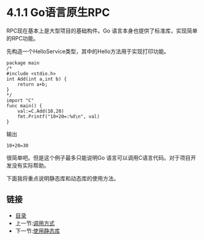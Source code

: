 # 4.1.1 Go语言原生RPC

RPC现在基本上是大型项目的基础构件。Go 语言本身也提供了标准库，实现简单的RPC功能。

先构造一个HelloService类型，其中的Hello方法用于实现打印功能。

```code
package main
/*
#include <stdio.h>
int Add(int a,int b) {
    return a+b;
}
*/
import "C"
func main() {
    val:=C.Add(10,20)
    fmt.Printf("10+20=:%d\n", val)
}
```

输出

```text
10+20=30
```

很简单吧。但是这个例子最多只能说明Go 语言可以调用C语言代码。对于项目开发没有实际帮助。

下面我将重点说明静态库和动态库的使用方法。

## 链接

- [目录](directory.md)
- 上一节:[调用方式](03.2.md)
- 下一节:[使用静态库](03.2.2.md)
